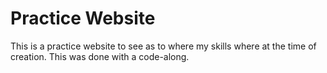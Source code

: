 # Practice Website

This is a practice website to see as to where my skills where at the time of creation.
This was done with a code-along.
